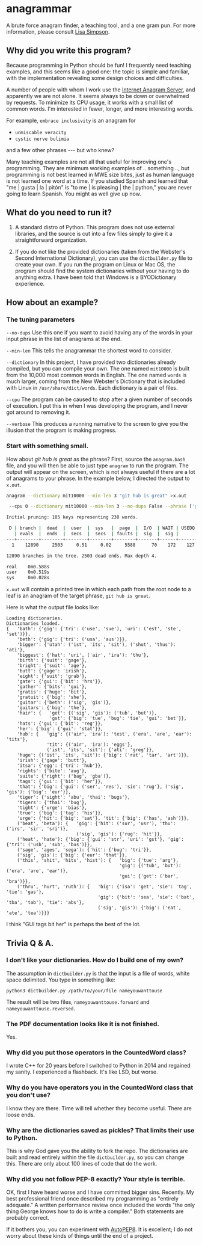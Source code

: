 # anagrammar

A brute force anagram finder, a teaching tool, and a one gram pun.
For more information, please consult [Lisa
Simpson](https://www.youtube.com/watch?v=cj71HnSJaUM).

## Why did you write this program?

Because programming in Python should be fun! I frequently need
teaching examples, and this seems like a good one: the topic is
simple and familiar, with the implementation revealing some design
choices and difficulties.

A number of people with whom I work use the [Internet Anagram
Server](https://new.wordsmith.org/anagram/), and apparently we are not alone.
It seems always to be down or overwhelmed by requests. To minimize
its CPU usage, it works with a small list of common words. I'm
interested in fewer, longer, and more interesting words.

For example, `embrace inclusivity` is an anagram for 

- `unmiscable veracity`
- `cystic nerve bulimia`

and a few other phrases --- but who knew?

Many teaching examples are not all that useful for improving one's
programming. They are minimum working examples of .. something ..,
but programming is not best learned in MWE size bites, just as human
language is not learned one word at a time. If you studied Spanish
and learned that "me | gusta | la | pitón" is "to me | is pleasing
| the | python," you are never going to learn Spanish. You might as
well give up now. 

## What do you need to run it?

1. A standard distro of Python. This program does not use external
libraries, and the source is cut into a few files simply to give
it a straightforward organization.

1. If you do not like the provided dictionaries (taken from the
Webster's Second International Dictionary), you can use the
`dictbuilder.py` file to create your own.  If you run the program
on Linux or Mac OS, the program should find the system dictionaries
without your having to do anything extra. I have been told that
Windows is a BYODictionary experience.

## How about an example?

### The tuning parameters

`--no-dups` Use this one if you want to avoid having any of the words in
your input phrase in the list of anagrams at the end.

`--min-len` This tells the anagrammar the shortest word to consider. 

`--dictionary` In this project, I have provided two dictionaries already
compiled, but you can compile your own. The one named `mit10000` is built
from the 10,000 most common words in English. The one named `words` is much
larger, coming from the New Webster's Dictionary that is included with 
Linux in `/usr/share/dict/words`. Each dictionary is a pair of files.

`--cpu` The program can be caused to stop after a given number of seconds
of execution. I put this in when I was developing the program, and I never got
around to removing it.

`--verbose` This produces a running narrative to the screen to give you
the illusion that the program is making progress. 

### Start with something small.

How about *git hub is great* as the phrase? First, source the `anagram.bash` 
file, and you will then be able to just type `anagram` to run the program. The 
output will appear on the screen, which is not always useful if there are a lot
of anagrams to your phrase. In the example below, I directed the output to `x.out`.

```bash
anagram --dictionary mit10000 --min-len 3 "git hub is great" >x.out

 --cpu 0 --dictionary mit10000 --min-len 3 --no-dups False --phrase ['git', 'hub', 'is', 'great'] --verbose True

Initial pruning: 185 keys representing 238 words.

 D | branch |  dead  |  user  |  sys   |  page  |  I/O  | WAIT | USEDQ |  Tails  |
   | evals  |  ends  |  secs  |  secs  | faults |  sig  |  sig |       |         |
---+--------+--------+--------+--------+--------+-------+------+-------+---------|
  1    12890     2503     0.51     0.02     5588      70    172    127      1674

12890 branches in the tree. 2503 dead ends. Max depth 4.

real    0m0.588s
user    0m0.519s
sys     0m0.028s
```

`x.out` will contain a printed tree in which each path from the
root node to a leaf is an anagram of the target phrase, `git hub is great`.

Here is what the output file looks like:

```
Loading dictionaries.
Dictionaries loaded.
{   'bath': {'gig': {'tri': ('use', 'sue'), 'uri': ('est', 'ste', 'set')}},
    'beth': {'gig': {'tri': ('usa', 'aus')}},
    'bigger': {'utah': ('ist', 'its', 'sit'), ('shut', 'thus'): 'ati'},
    'biggest': {'hat': 'uri', ('air', 'ira'): 'thu'},
    'birth': {'suit': 'gage'},
    'bright': {'suit': 'age'},
    'butt': {'gage': 'irish'},
    'eight': {'suit': 'grab'},
    'gate': {'gui': {'bit': 'hrs'}},
    'gather': {'bits': 'gui'},
    'gratis': {'huge': 'bit'},
    'gratuit': {'big': 'she'},
    'guitar': {'beth': ('sig', 'gis')},
    'guitars': {'big': 'the'},
    'hair': {   'get': {('sig', 'gis'): ('tub', 'but')},
                'gst': {'big': 'tue', 'bug': 'tie', 'gui': 'bet'}},
    'hats': {'gui': {'bit': 'reg'}},
    'her': {'big': {'gui': 'stat'}},
    'hub': {   'gig': {('air', 'ira'): 'test', ('era', 'are', 'ear'): 'tits'},
               'tit': {('air', 'ira'): 'eggs'},
               ('ist', 'its', 'sit'): {'ati': 'greg'}},
    'huge': {('ist', 'its', 'sit'): {'big': ('rat', 'tar', 'art')}},
    'irish': {'gage': 'butt'},
    'itsa': {'egg': {'tri': 'hub'}},
    'rights': {'bite': 'aug'},
    'suite': {'right': ('bag', 'gba')},
    'tags': {'gui': {'bit': 'her'}},
    'that': {'big': {'gui': ('ser', 'res'), 'sie': 'rug'}, ('sig', 'gis'): {'big': 'eur'}},
    'tiger': {'sight': 'abu', 'thai': 'bugs'},
    'tigers': {'thai': 'bug'},
    'tight': {'urge': 'bias'},
    'true': {'big': {'tag': 'his'}},
    'urge': {'hit': {'big': 'sat'}, 'tit': {'big': ('has', 'ash')}},
    ('beat', 'beta'): {   'gig': {'hit': ('sur', 'usr'), 'thu': ('irs', 'sir', 'sri')},
                          ('sig', 'gis'): {'rug': 'hit'}},
    ('heat', 'hate'): {'big': {'gui': 'str', 'uri': 'gst'}, 'gig': {'tri': ('usb', 'sub', 'bus')}},
    ('sage', 'ages', 'sega'): {'hit': {'bug': 'tri'}},
    ('sig', 'gis'): {'big': {'eur': 'that'}},
    ('this', 'shit', 'hits', 'hist'): {   'big': {'tue': 'arg'},
                                          'gig': {('tub', 'but'): ('era', 'are', 'ear')},
                                          'gui': {'get': ('bar', 'bra')}},
    ('thru', 'hurt', 'ruth'): {   'big': {'isa': 'get', 'sie': 'tag', 'tie': 'gas'},
                                  'gig': {'bit': 'sea', 'sie': ('bat', 'tba', 'tab'), 'tie': 'abs'},
                                  ('sig', 'gis'): {'big': ('eat', 'ate', 'tea')}}}
```

I think "GUI tags bit her" is perhaps the best of the lot.

## Trivia Q & A.

### I don't like your dictionaries. How do I build one of my own?

The assumption in `dictbuilder.py` is that the input is a file of words, white
space delimited. You type in something like:

`python3 dictbuilder.py /path/to/your/file nameyouwanttouse`

The result will be two files, `nameyouwanttouse.forward` and `nameyouwanttouse.reversed`. 

### The PDF documentation looks like it is not finished.

Yes.

### Why did you put those operators in the CountedWord class?

I wrote C++ for 20 years before I switched to Python in 2014 and
regained my sanity. I experienced a flashback. It's like LSD, but worse.

### Why do you have operators you in the CountedWord class that you don't use?

I know they are there. Time will tell whether they become
useful. There are loose ends.

### Why are the dictionaries saved as pickles? That limits their use to Python. 

This is why God gave you the ability to fork the repo. The dictionaries are
built and read entirely within the file `dictbuilder.py`, so you can change
this. There are only about 100 lines of code that do the work. 

### Why did you not follow PEP-8 exactly? Your style is terrible. 

OK, first I have heard worse and I have committed bigger sins.
Recently. My best professional friend once described my programming
as "entirely adequate." A written performance review once included
the words "the only thing George knows how to do is write a compiler."
Both statements are probably correct.

If it bothers you, you can experiment with
[AutoPEP8](https://pypi.org/project/autopep8/0.8/).  It is excellent;
I do not worry about these kinds of things until the end of a project.

